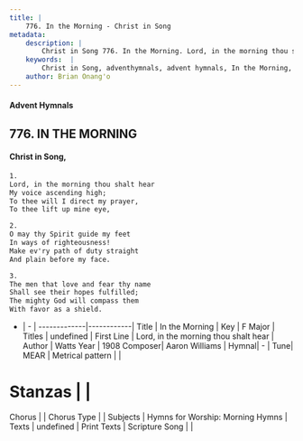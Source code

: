 ```yaml
---
title: |
    776. In the Morning - Christ in Song
metadata:
    description: |
        Christ in Song 776. In the Morning. Lord, in the morning thou shalt hear My voice ascending high; To thee will I direct my prayer, To thee lift up mine eye,
    keywords:  |
        Christ in Song, adventhymnals, advent hymnals, In the Morning, Lord, in the morning thou shalt hear . 
    author: Brian Onang'o
---
```


#### Advent Hymnals
## 776. IN THE MORNING
####  Christ in Song,

```txt
1.
Lord, in the morning thou shalt hear
My voice ascending high;
To thee will I direct my prayer,
To thee lift up mine eye,

2.
O may thy Spirit guide my feet
In ways of righteousness!
Make ev'ry path of duty straight
And plain before my face.

3.
The men that love and fear thy name
Shall see their hopes fulfilled;
The mighty God will compass them
With favor as a shield.


```

- |   -  |
-------------|------------|
Title | In the Morning |
Key | F Major |
Titles | undefined |
First Line | Lord, in the morning thou shalt hear  |
Author | Watts
Year | 1908
Composer| Aaron Williams |
Hymnal|  - |
Tune| MEAR |
Metrical pattern | |
# Stanzas |  |
Chorus |  |
Chorus Type |  |
Subjects | Hymns for Worship: Morning Hymns |
Texts | undefined |
Print Texts | 
Scripture Song |  |
    
